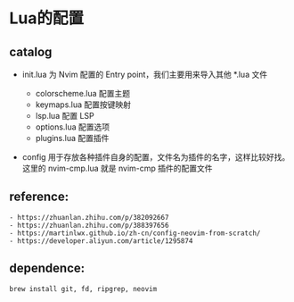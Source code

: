 # Lua的配置

## catalog
- init.lua 为 Nvim 配置的 Entry point，我们主要用来导入其他 *.lua 文件
    - colorscheme.lua 配置主题
    - keymaps.lua 配置按键映射
    - lsp.lua 配置 LSP
    - options.lua 配置选项
    - plugins.lua 配置插件

- config 用于存放各种插件自身的配置，文件名为插件的名字，这样比较好找。这里的 nvim-cmp.lua 就是 nvim-cmp 插件的配置文件

## reference:
    - https://zhuanlan.zhihu.com/p/382092667
    - https://zhuanlan.zhihu.com/p/388397656
    - https://martinlwx.github.io/zh-cn/config-neovim-from-scratch/
    - https://developer.aliyun.com/article/1295874

## dependence:

    brew install git, fd, ripgrep, neovim
